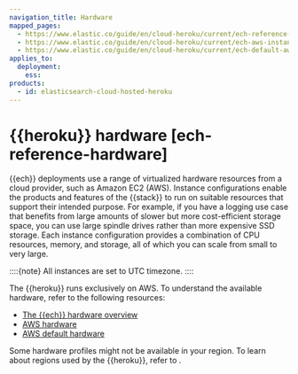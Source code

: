 ```yaml
---
navigation_title: Hardware
mapped_pages:
  - https://www.elastic.co/guide/en/cloud-heroku/current/ech-reference-hardware.html
  - https://www.elastic.co/guide/en/cloud-heroku/current/ech-aws-instance-configuration.html
  - https://www.elastic.co/guide/en/cloud-heroku/current/ech-default-aws-configurations.html
applies_to:
  deployment:
    ess:
products:
  - id: elasticsearch-cloud-hosted-heroku
---
```


# {{heroku}} hardware [ech-reference-hardware]

{{ech}} deployments use a range of virtualized hardware resources from a cloud provider, such as Amazon EC2 (AWS). Instance configurations enable the products and features of the {{stack}} to run on suitable resources that support their intended purpose. For example, if you have a logging use case that benefits from large amounts of slower but more cost-efficient storage space, you can use large spindle drives rather than more expensive SSD storage. Each instance configuration provides a combination of CPU resources, memory, and storage, all of which you can scale from small to very large.

::::{note}
All instances are set to UTC timezone.
::::

The {{heroku}} runs exclusively on AWS. To understand the available hardware, refer to the following resources: 

* [The {{ech}} hardware overview](cloud://reference/cloud-hosted/hardware.md)
* [AWS hardware](cloud://reference/cloud-hosted/aws.md)
* [AWS default hardware](cloud://reference/cloud-hosted/aws-default.md)

Some hardware profiles might not be available in your region. To learn about regions used by the {{heroku}}, refer to [](/deploy-manage/deploy/elastic-cloud/heroku-reference-regions.md).